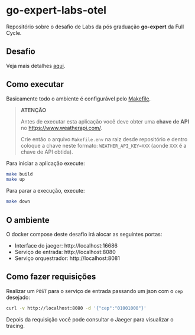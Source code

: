# go-expert-labs-otel

Repositório sobre o desafio de Labs da pós graduação **go-expert** da Full Cycle.

## Desafio

Veja mais detalhes [aqui](TODO.md).

## Como executar

Basicamente todo o ambiente é configurável pelo [Makefile](Makefile).

> **ATENÇÃO**
> 
> Antes de executar esta aplicação você deve obter uma **chave de API** no https://www.weatherapi.com/.
> 
> Crie então o arquivo `Makefile.env` na raiz desde repositório e dentro coloque a chave neste formato:
> `WEATHER_API_KEY=XXX` (aonde `XXX` é a chave de API obtida).

Para iniciar a aplicação execute:

```bash
make build
make up
```

Para parar a execução, execute:

```bash
make down
```

## O ambiente

O docker compose deste desafio irá alocar as seguintes portas:

* Interface do jaeger: http://localhost:16686
* Serviço de entrada: http://localhost:8080
* Serviço orquestrador: http://localhost:8081

## Como fazer requisições

Realizar um `POST` para o serviço de entrada passando um json com o `cep` desejado: 

```bash
curl -v http://localhost:8080 -d '{"cep":"01001000"}'
```

Depois da requisição você pode consultar o Jaeger para visualizar o tracing.